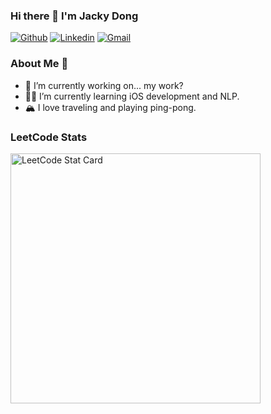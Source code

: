 ### Hi there 👋 I'm Jacky Dong
[![Github](https://img.shields.io/badge/-Github-000?style=flat&logo=Github&logoColor=white)](https://github.com/donghuanjie)
[![Linkedin](https://img.shields.io/badge/-LinkedIn-blue?style=flat&logo=Linkedin&logoColor=white)](www.linkedin.com/in/donghuanjie)
[![Gmail](https://img.shields.io/badge/-Gmail-c14438?style=flat&logo=Gmail&logoColor=white)](mailto:dhjdongh@ucdavis.edu)
<br>

### About Me 👦
- 🔭 I’m currently working on... my work?
- 🙇‍♂️ I’m currently learning iOS development and NLP.
- 🏔️ I love traveling and playing ping-pong.

### LeetCode Stats
<a href="https://leetcode-stats.vercel.app/api?username=donghuanjie&theme=Dark">
  <img alt="LeetCode Stat Card" src="https://leetcode-stats.vercel.app/api?username=donghuanjie&theme=Dark" width="400"/>
</a>

<!--
**donghuanjie/donghuanjie** is a ✨ _special_ ✨ repository because its `README.md` (this file) appears on your GitHub profile.

Here are some ideas to get you started:

- 🤔 I’m looking for help with ...
- 📫 How to reach me: dhjdong@ucdavis.edu
- 💬 Ask me about 
- 😄 Pronouns: ...
- ⚡ Fun fact: ...
-->
